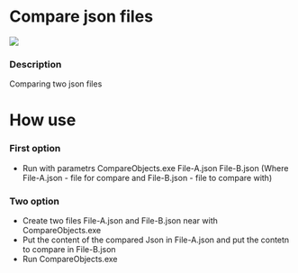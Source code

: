 # Compare json files

![](https://d.radikal.ru/d10/2112/c0/16136a9d6397.png)

### Description
Comparing two json files

# How use
### First option
- Run with parametrs CompareObjects.exe File-A.json File-B.json (Where File-A.json - file for compare and File-B.json - file to compare with)
### Two option
- Create two files File-A.json and File-B.json near with CompareObjects.exe
- Put the content of the compared Json in File-A.json and put the contetn to compare in File-B.json
- Run CompareObjects.exe
